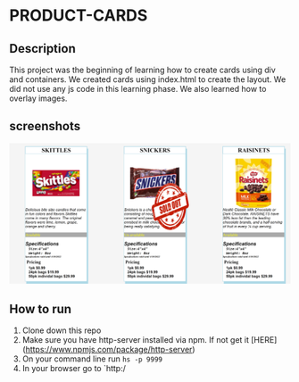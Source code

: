 # PRODUCT-CARDS
## Description
 This project was the beginning of learning how to create cards using div and containers. We created cards using index.html to create the layout.  We did not use any js code in this learning phase. We also learned how to overlay images.
## screenshots
![Main Screen](./screenshots/productcards.PNG)
## How to run
1. Clone down this repo
1. Make sure you have http-server installed via npm. If not get it [HERE] (https://www.npmjs.com/package/http-server)
1. On your command line run `hs -p 9999`
1. In your browser go to `http:/